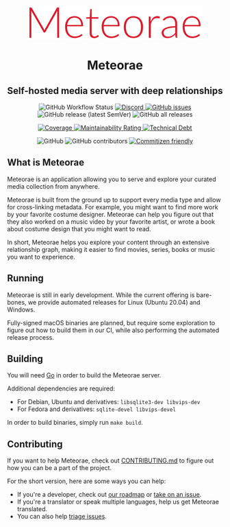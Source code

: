 <div align="center">
<img alt="Meteorae logo" src="https://github.com/meteorae/meta/raw/master/assets/logo-raster.png">
<h1>Meteorae</h1>
<h2>Self-hosted media server with deep relationships</h2>
</div>

<p align="center">
    <img alt="GitHub Workflow Status" src="https://img.shields.io/github/workflow/status/meteorae/server/main">
    <a href="">
        <img alt="Discord" src="https://img.shields.io/discord/935381762362712084">
    </a>
    <a href="https://github.com/meteorae/server/issues">
        <img alt="GitHub issues" src="https://img.shields.io/github/issues/meteorae/server">
    </a>
    <img alt="GitHub release (latest SemVer)" src="https://img.shields.io/github/v/release/meteorae/server">
    <img alt="GitHub all releases" src="https://img.shields.io/github/downloads/meteorae/server/total">
</p>
<p align="center">
    <a href="https://sonarcloud.io/summary/new_code?id=meteorae_server">
        <img alt="Coverage" src="https://sonarcloud.io/api/project_badges/measure?project=meteorae_server&metric=coverage">
    </a>
    <a href="https://sonarcloud.io/summary/new_code?id=meteorae_server">
        <img alt="Maintainability Rating" src="https://sonarcloud.io/api/project_badges/measure?project=meteorae_server&metric=sqale_rating">
    </a>
    <a href="https://sonarcloud.io/summary/new_code?id=meteorae_server">
        <img alt="Technical Debt" src="https://sonarcloud.io/api/project_badges/measure?project=meteorae_server&metric=sqale_index">
    </a>
</p>
<p align="center">
    <img alt="GitHub" src="https://img.shields.io/github/license/meteorae/server">
    <img alt="GitHub contributors" src="https://img.shields.io/github/contributors-anon/meteorae/server">
    <a href="http://commitizen.github.io/cz-cli">
        <img alt="Commitizen friendly" src="https://img.shields.io/badge/commitizen-friendly-brightgreen.svg">
    </a>
</p>

## What is Meteorae

Meteorae is an application allowing you to serve and explore your curated media collection from anywhere.

Meteorae is built from the ground up to support every media type and allow for cross-linking metadata. For example, you might want to find more work by your favorite costume designer. Meteorae can help you figure out that they also worked on a music video by your favorite artist, or wrote a book about costume design that you might want to read.

In short, Meteorae helps you explore your content through an extensive relationship graph, making it easier to find movies, series, books or music you want to experience.

## Running

Meteorae is still in early development. While the current offering is bare-bones, we provide automated releases for Linux (Ubuntu 20.04) and Windows.

Fully-signed macOS binaries are planned, but require some exploration to figure out how to build them in our CI, while also performing the automated release process.

## Building

You will need [Go](https://go.dev/doc/install) in order to build the Meteorae server.

Additional dependencies are required:

- For Debian, Ubuntu and derivatives: `libsqlite3-dev libvips-dev`
- For Fedora and derivatives: `sqlite-devel libvips-devel`

In order to build binaries, simply run `make build`.

## Contributing

If you want to help Meteorae, check out [CONTRIBUTING.md](https://github.com/meteorae/server/blob/master/CONTRIBUTING.md) to figure out how you can be a part of the project.

For the short version, here are some ways you can help:

- If you're a developer, check out [our roadmap](https://github.com/meteorae/server/blob/master/README.md) or [take on an issue](https://github.com/meteorae/server/labels/good%20first%20issue).
- If you're a translator or speak multiple languages, help us get Meteorae translated.
- You can also help [triage issues](https://github.com/meteorae/server/issues).
